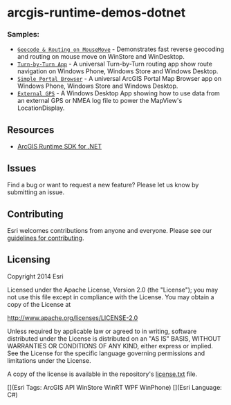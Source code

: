 arcgis-runtime-demos-dotnet
===========================


### Samples:

* [`Geocode & Routing on MouseMove`](src/GeocodeAndRoutingOnMouseMove) - Demonstrates fast reverse geocoding and routing on mouse move on WinStore and WinDesktop.
* [`Turn-by-Turn App`](src/TurnByTurn) - A universal Turn-by-Turn routing app show route navigation on Windows Phone, Windows Store and Windows Desktop.
* [`Simple Portal Browser`](src/SimplePortalBrowser) - A universal ArcGIS Portal Map Browser app on Windows Phone, Windows Store and Windows Desktop.
* [`External GPS`](src/ExternalNmeaGPS) - A Windows Desktop App showing how to use data from an external GPS or NMEA log file to power the MapView's LocationDisplay.



## Resources

* [ArcGIS Runtime SDK for .NET](https://developers.arcgis.com/net/)

## Issues

Find a bug or want to request a new feature?  Please let us know by submitting an issue.

## Contributing

Esri welcomes contributions from anyone and everyone. Please see our [guidelines for contributing](https://github.com/esri/contributing).

## Licensing
Copyright 2014 Esri

Licensed under the Apache License, Version 2.0 (the "License");
you may not use this file except in compliance with the License.
You may obtain a copy of the License at

   http://www.apache.org/licenses/LICENSE-2.0

Unless required by applicable law or agreed to in writing, software
distributed under the License is distributed on an "AS IS" BASIS,
WITHOUT WARRANTIES OR CONDITIONS OF ANY KIND, either express or implied.
See the License for the specific language governing permissions and
limitations under the License.

A copy of the license is available in the repository's [license.txt](license.txt) file.


[](Esri Tags: ArcGIS API WinStore WinRT WPF WinPhone)
[](Esri Language: C#)
